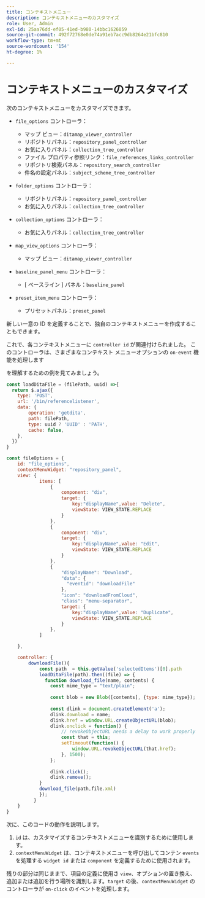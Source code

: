 ```yaml
---
title: コンテキストメニュー
description: コンテキストメニューのカスタマイズ
role: User, Admin
exl-id: 25aa76dd-ef05-41ed-b980-14bbc1626059
source-git-commit: 492f72768e0de74a91eb7acc9db8264e21bfc810
workflow-type: tm+mt
source-wordcount: '154'
ht-degree: 1%

---
```


# コンテキストメニューのカスタマイズ

次のコンテキストメニューをカスタマイズできます。

- `file_options`
コントローラ：
   - マップ ビュー：`ditamap_viewer_controller`
   - リポジトリパネル：`repository_panel_controller`
   - お気に入りパネル：`collection_tree_controller`
   - ファイル プロパティ参照リンク：`file_references_links_controller`
   - リポジトリ検索パネル：`repository_search_controller`
   - 件名の設定パネル：`subject_scheme_tree_controller`

- `folder_options`
コントローラ：
   - リポジトリパネル：`repository_panel_controller`
   - お気に入りパネル：`collection_tree_controller`

- `collection_options`
コントローラ：
   - お気に入りパネル：`collection_tree_controller`

- `map_view_options`
コントローラ：
   - マップ ビュー：`ditamap_viewer_controller`

- `baseline_panel_menu`
コントローラ：
   - [ ベースライン ] パネル：`baseline_panel`

- `preset_item_menu`
コントローラ：
   - プリセットパネル：`preset_panel`

新しい一意の ID を定義することで、独自のコンテキストメニューを作成することもできます。

これで、各コンテキストメニューに `controller id` が関連付けられました。 このコントローラは、さまざまなコンテキスト メニューオプションの `on-event` 機能を処理します

を理解するための例を見てみましょう。

```js title=customise_context_menu.js"
const loadDitaFile = (filePath, uuid) =>{
  return $.ajax({
    type: 'POST',
    url: '/bin/referencelistener',
    data: {
        operation: 'getdita',
        path: filePath,
        type: uuid ? 'UUID' : 'PATH',
        cache: false,
    },
  })
}

const fileOptions = {
    id: "file_options",
    contextMenuWidget: "repository_panel",
    view: {
            items: [
                {
                    component: "div",
                    target: {
                        key:"displayName",value: "Delete",                    
                        viewState: VIEW_STATE.REPLACE
                    }
                },
                {
                    component: "div",
                    target: {
                        key:"displayName",value: "Edit",                    
                        viewState: VIEW_STATE.REPLACE
                    }
                },
                {
                    "displayName": "Download",
                    "data": {
                      "eventid": "downloadFile"
                    },
                    "icon": "downloadFromCloud",
                    "class": "menu-separator",         
                    target: {
                        key:"displayName",value: "Duplicate",                    
                        viewState: VIEW_STATE.REPLACE
                    }
                },
            ]

    },

    controller: {
        downloadFile(){
            const path  = this.getValue('selectedItems')[0].path
            loadDitaFile(path).then((file) => {
              function download_file(name, contents) {
                const mime_type = "text/plain";
        
                const blob = new Blob([contents], {type: mime_type});
        
                const dlink = document.createElement('a');
                dlink.download = name;
                dlink.href = window.URL.createObjectURL(blob);
                dlink.onclick = function() {
                    // revokeObjectURL needs a delay to work properly
                    const that = this;
                    setTimeout(function() {
                        window.URL.revokeObjectURL(that.href);
                    }, 1500);
                };
        
                dlink.click();
                dlink.remove();
            }
            download_file(path,file.xml)
            });
          }
    }
}
```

次に、このコードの動作を説明します。

1. `id` は、カスタマイズするコンテキストメニューを識別するために使用します。
2. `contextMenuWidget` は、コンテキストメニューを呼び出してコンテン `events` を処理する `widget id` または `component` を定義するために使用されます。

残りの部分は同じままで、項目の定義に使用さ `view`、オプションの置き換え、追加または追加を行う場所を識別します。`target` の後、`contextMenuWidget` のコントローラが `on-click` のイベントを処理します。
